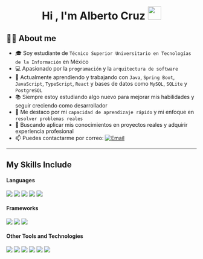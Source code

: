 <h1 align="center"><b>Hi , I'm Alberto Cruz </b><img src="https://media.giphy.com/media/hvRJCLFzcasrR4ia7z/giphy.gif" width="35"></h1>

## 👨‍💻 About me

- 🎓 Soy estudiante de `Técnico Superior Universitario en Tecnologías de la Información` en México
- 💻 Apasionado por la `programación` y la `arquitectura de software`
- 🚀 Actualmente aprendiendo y trabajando con `Java`, `Spring Boot`, `JavaScript`, `TypeScript`, `React` y bases de datos como `MySQL`, `SQLite` y `PostgreSQL`
- 📚 Siempre estoy estudiando algo nuevo para mejorar mis habilidades y seguir creciendo como desarrollador
- 🧠 Me destaco por mi `capacidad de aprendizaje rápido` y mi enfoque en `resolver problemas reales`
- 🌱 Buscando aplicar mis conocimientos en proyectos reales y adquirir experiencia profesional
- 📫 Puedes contactarme por correo: [![Email](https://img.shields.io/static/v1?label=email&message=Contacto&color=EA4335&style=for-the-badge)](mailto:albertocruz8133@proton.me)

---

## My Skills Include

<h4> Languages </h4>
<span> 
  <img src="https://img.shields.io/badge/HTML5-E34F26?style=for-the-badge&logo=html5&logoColor=white">
  <img src="https://img.shields.io/badge/CSS3-1572B6?style=for-the-badge&logo=css3&logoColor=white">
  <img src="https://img.shields.io/badge/JavaScript-F7DF1E?style=for-the-badge&logo=javascript&logoColor=black">
  <img src="https://img.shields.io/badge/Java-%23ED8B00.svg?style=for-the-badge&logo=openjdk&logoColor=white">
  <img src= "https://img.shields.io/badge/typescript-%23007ACC.svg?style=for-the-badge&logo=typescript&logoColor=white">
</span>

<h4>Frameworks</h4>
<span>
  <img src="https://img.shields.io/badge/React-%2320232a.svg?style=for-the-badge&logo=react&logoColor=%2361DAFB">
  <img src="https://img.shields.io/badge/Spring%20Boot-6DB33F?style=for-the-badge&logo=springboot&logoColor=fff">
  <img src="https://img.shields.io/badge/Tailwind%20CSS-%2338B2AC.svg?style=for-the-badge&logo=tailwind-css&logoColor=white">
</span>

<h4> Other Tools and Technologies </h4>
<span>
  <img src="https://img.shields.io/badge/Git-F05032?style=for-the-badge&logo=git&logoColor=white">
  <img src="https://img.shields.io/badge/Arch%20Linux-1793D1?style=for-the-badge&logo=arch-linux&logoColor=fff">
  <img src="https://img.shields.io/badge/MySQL-00000F?style=for-the-badge&logo=mysql&logoColor=white">
  <img src="https://img.shields.io/badge/Postgres-%23316192.svg?style=for-the-badge&logo=postgresql&logoColor=white">
  <img src="https://img.shields.io/badge/Neovim-57A143?style=for-the-badge&logo=neovim&logoColor=fff">
  <img src="https://img.shields.io/badge/Docker-2496ED?style=for-the-badge&logo=docker&logoColor=fff">
